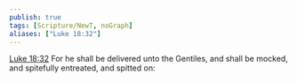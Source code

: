 ```yaml
---
publish: true
tags: [Scripture/NewT, noGraph]
aliases: ["Luke 18:32"]
---
```

[Luke 18:32](https://churchofjesuschrist.org/study/scriptures/nt/luke/18?lang=eng&id=p32#p32) For he shall be delivered unto the Gentiles, and shall be mocked, and spitefully entreated, and spitted on:
